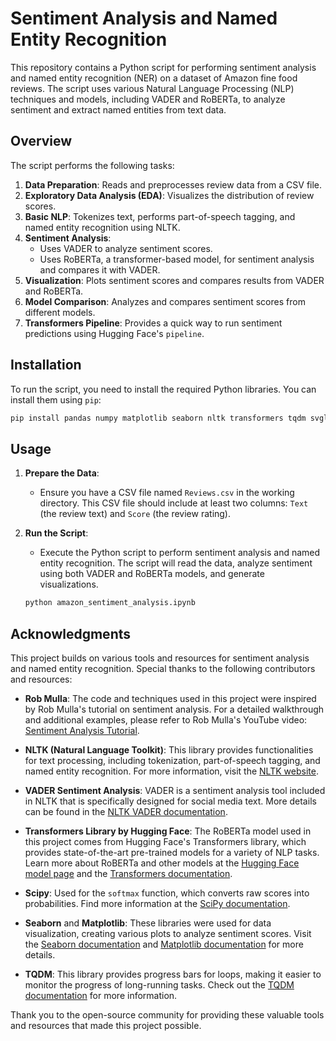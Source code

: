 # Sentiment Analysis and Named Entity Recognition

This repository contains a Python script for performing sentiment analysis and named entity recognition (NER) on a dataset of Amazon fine food reviews. The script uses various Natural Language Processing (NLP) techniques and models, including VADER and RoBERTa, to analyze sentiment and extract named entities from text data.

## Overview

The script performs the following tasks:
1. **Data Preparation**: Reads and preprocesses review data from a CSV file.
2. **Exploratory Data Analysis (EDA)**: Visualizes the distribution of review scores.
3. **Basic NLP**: Tokenizes text, performs part-of-speech tagging, and named entity recognition using NLTK.
4. **Sentiment Analysis**:
   - Uses VADER to analyze sentiment scores.
   - Uses RoBERTa, a transformer-based model, for sentiment analysis and compares it with VADER.
5. **Visualization**: Plots sentiment scores and compares results from VADER and RoBERTa.
6. **Model Comparison**: Analyzes and compares sentiment scores from different models.
7. **Transformers Pipeline**: Provides a quick way to run sentiment predictions using Hugging Face's `pipeline`.

## Installation

To run the script, you need to install the required Python libraries. You can install them using `pip`:

```bash
pip install pandas numpy matplotlib seaborn nltk transformers tqdm svgling
```

## Usage

1. **Prepare the Data**:
   - Ensure you have a CSV file named `Reviews.csv` in the working directory. This CSV file should include at least two columns: `Text` (the review text) and `Score` (the review rating).

2. **Run the Script**:
   - Execute the Python script to perform sentiment analysis and named entity recognition. The script will read the data, analyze sentiment using both VADER and RoBERTa models, and generate visualizations.

   ```bash
   python amazon_sentiment_analysis.ipynb
   ```

## Acknowledgments

This project builds on various tools and resources for sentiment analysis and named entity recognition. Special thanks to the following contributors and resources:

- **Rob Mulla**: The code and techniques used in this project were inspired by Rob Mulla's tutorial on sentiment analysis. For a detailed walkthrough and additional examples, please refer to Rob Mulla's YouTube video: [Sentiment Analysis Tutorial](https://youtu.be/QpzMWQvxXWk?feature=shared).

- **NLTK (Natural Language Toolkit)**: This library provides functionalities for text processing, including tokenization, part-of-speech tagging, and named entity recognition. For more information, visit the [NLTK website](https://www.nltk.org/).

- **VADER Sentiment Analysis**: VADER is a sentiment analysis tool included in NLTK that is specifically designed for social media text. More details can be found in the [NLTK VADER documentation](https://www.nltk.org/_modules/nltk/sentiment/vader.html).

- **Transformers Library by Hugging Face**: The RoBERTa model used in this project comes from Hugging Face's Transformers library, which provides state-of-the-art pre-trained models for a variety of NLP tasks. Learn more about RoBERTa and other models at the [Hugging Face model page](https://huggingface.co/cardiffnlp/twitter-roberta-base-sentiment) and the [Transformers documentation](https://huggingface.co/transformers/).

- **Scipy**: Used for the `softmax` function, which converts raw scores into probabilities. Find more information at the [SciPy documentation](https://docs.scipy.org/doc/scipy/reference/generated/scipy.special.softmax.html).

- **Seaborn** and **Matplotlib**: These libraries were used for data visualization, creating various plots to analyze sentiment scores. Visit the [Seaborn documentation](https://seaborn.pydata.org/) and [Matplotlib documentation](https://matplotlib.org/stable/contents.html) for more details.

- **TQDM**: This library provides progress bars for loops, making it easier to monitor the progress of long-running tasks. Check out the [TQDM documentation](https://tqdm.github.io/) for more information.

Thank you to the open-source community for providing these valuable tools and resources that made this project possible.

